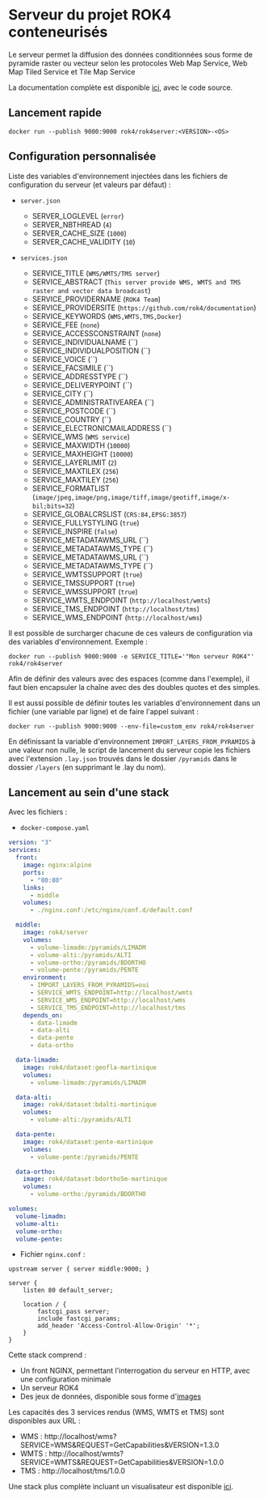 # Serveur du projet ROK4 conteneurisés

Le serveur permet la diffusion des données conditionnées sous forme de pyramide raster ou vecteur selon les protocoles Web Map Service, Web Map Tiled Service et Tile Map Service

La documentation complète est disponible [ici](https://github.com/rok4/server), avec le code source.

## Lancement rapide

```
docker run --publish 9000:9000 rok4/rok4server:<VERSION>-<OS>
```

## Configuration personnalisée


Liste des variables d'environnement injectées dans les fichiers de configuration du serveur (et valeurs par défaut) :

* `server.json`
    * SERVER_LOGLEVEL (`error`)
    * SERVER_NBTHREAD (`4`)
    * SERVER_CACHE_SIZE (`1000`)
    * SERVER_CACHE_VALIDITY (`10`)

* `services.json`
    * SERVICE_TITLE (`WMS/WMTS/TMS server`)
    * SERVICE_ABSTRACT (`This server provide WMS, WMTS and TMS raster and vector data broadcast`)
    * SERVICE_PROVIDERNAME (`ROK4 Team`)
    * SERVICE_PROVIDERSITE (`https://github.com/rok4/documentation`)
    * SERVICE_KEYWORDS (`WMS,WMTS,TMS,Docker`)
    * SERVICE_FEE (`none`)
    * SERVICE_ACCESSCONSTRAINT (`none`)
    * SERVICE_INDIVIDUALNAME (``)
    * SERVICE_INDIVIDUALPOSITION (``)
    * SERVICE_VOICE (``)
    * SERVICE_FACSIMILE (``)
    * SERVICE_ADDRESSTYPE (``)
    * SERVICE_DELIVERYPOINT (``)
    * SERVICE_CITY (``)
    * SERVICE_ADMINISTRATIVEAREA (``)
    * SERVICE_POSTCODE (``)
    * SERVICE_COUNTRY (``)
    * SERVICE_ELECTRONICMAILADDRESS (``)
    * SERVICE_WMS (`WMS service`)
    * SERVICE_MAXWIDTH (`10000`)
    * SERVICE_MAXHEIGHT (`10000`)
    * SERVICE_LAYERLIMIT (`2`)
    * SERVICE_MAXTILEX (`256`)
    * SERVICE_MAXTILEY (`256`)
    * SERVICE_FORMATLIST (`image/jpeg,image/png,image/tiff,image/geotiff,image/x-bil;bits=32`)
    * SERVICE_GLOBALCRSLIST (`CRS:84,EPSG:3857`)
    * SERVICE_FULLYSTYLING (`true`)
    * SERVICE_INSPIRE (`false`)
    * SERVICE_METADATAWMS_URL (``)
    * SERVICE_METADATAWMS_TYPE (``)
    * SERVICE_METADATAWMS_URL (``)
    * SERVICE_METADATAWMS_TYPE (``)
    * SERVICE_WMTSSUPPORT (`true`)
    * SERVICE_TMSSUPPORT (`true`)
    * SERVICE_WMSSUPPORT (`true`)
    * SERVICE_WMTS_ENDPOINT (`http://localhost/wmts`)
    * SERVICE_TMS_ENDPOINT (`http://localhost/tms`)
    * SERVICE_WMS_ENDPOINT (`http://localhost/wms`)


Il est possible de surcharger chacune de ces valeurs de configuration via des variables d'environnement. Exemple :

`docker run --publish 9000:9000 -e SERVICE_TITLE='"Mon serveur ROK4"' rok4/rok4server`

Afin de définir des valeurs avec des espaces (comme dans l'exemple), il faut bien encapsuler la chaîne avec des des doubles quotes et des simples.

Il est aussi possible de définir toutes les variables d'environnement dans un fichier (une variable par ligne) et de faire l'appel suivant :

`docker run --publish 9000:9000 --env-file=custom_env rok4/rok4server`

En définissant la variable d'environnement `IMPORT_LAYERS_FROM_PYRAMIDS` à une valeur non nulle, le script de lancement du serveur copie les fichiers avec l'extension `.lay.json` trouvés dans le dossier `/pyramids` dans le dossier `/layers` (en supprimant le .lay du nom).


## Lancement au sein d'une stack 

Avec les fichiers :

* `docker-compose.yaml`
```yaml
version: "3"
services:
  front:
    image: nginx:alpine
    ports:
      - "80:80"
    links:
      - middle
    volumes:
      - ./nginx.conf:/etc/nginx/conf.d/default.conf

  middle:
    image: rok4/server
    volumes:
      - volume-limadm:/pyramids/LIMADM
      - volume-alti:/pyramids/ALTI
      - volume-ortho:/pyramids/BDORTHO
      - volume-pente:/pyramids/PENTE
    environment:
      - IMPORT_LAYERS_FROM_PYRAMIDS=oui
      - SERVICE_WMTS_ENDPOINT=http://localhost/wmts
      - SERVICE_WMS_ENDPOINT=http://localhost/wms
      - SERVICE_TMS_ENDPOINT=http://localhost/tms
    depends_on:
      - data-limadm
      - data-alti
      - data-pente
      - data-ortho

  data-limadm:
    image: rok4/dataset:geofla-martinique
    volumes:
      - volume-limadm:/pyramids/LIMADM

  data-alti:
    image: rok4/dataset:bdalti-martinique
    volumes:
      - volume-alti:/pyramids/ALTI

  data-pente:
    image: rok4/dataset:pente-martinique
    volumes:
      - volume-pente:/pyramids/PENTE

  data-ortho:
    image: rok4/dataset:bdortho5m-martinique
    volumes:
      - volume-ortho:/pyramids/BDORTHO

volumes:
  volume-limadm:
  volume-alti:
  volume-ortho:
  volume-pente:

```
* Fichier `nginx.conf` :
```
upstream server { server middle:9000; }
                                               
server {
    listen 80 default_server;

    location / {
        fastcgi_pass server;
        include fastcgi_params;
        add_header 'Access-Control-Allow-Origin' '*';
    }
}
```

Cette stack comprend :

* Un front NGINX, permettant l'interrogation du serveur en HTTP, avec une configuration minimale
* Un serveur ROK4
* Des jeux de données, disponible sous forme d'[images](https://hub.docker.com/r/rok4/dataset)

Les capacités des 3 services rendus (WMS, WMTS et TMS) sont disponibles aux URL :

* WMS : http://localhost/wms?SERVICE=WMS&REQUEST=GetCapabilities&VERSION=1.3.0
* WMTS : http://localhost/wmts?SERVICE=WMTS&REQUEST=GetCapabilities&VERSION=1.0.0
* TMS : http://localhost/tms/1.0.0

Une stack plus complète incluant un visualisateur est disponible [ici](https://github.com/rok4/docker/tree/master/run/server).
